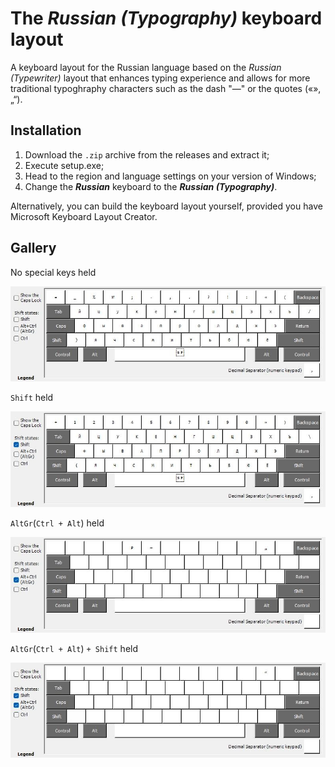 # The *Russian (Typography)* keyboard layout

A keyboard layout for the Russian language based on the *Russian (Typewriter)* layout that enhances typing experience and allows for more traditional typoghraphy characters such as the dash "—" or the quotes («», „“).

## Installation

1. Download the `.zip` archive from the releases and extract it;
2. Execute setup.exe;
3. Head to the region and language settings on your version of Windows;
4. Change the ***Russian*** keyboard to the ***Russian (Typography)***.

Alternatively, you can build the keyboard layout yourself, provided you have Microsoft Keyboard Layout Creator.

## Gallery

No special keys held

![nothing](bin/ru-tg.jpg)

`Shift` held

![nothing](bin/ru-tgShft.jpg)

`AltGr`(`Ctrl + Alt`) held

![nothing](bin/ru-tgAltGr.jpg)

`AltGr`(`Ctrl + Alt`) `+ Shift` held

![nothing](bin/ru-tgShftAltGr.jpg)
